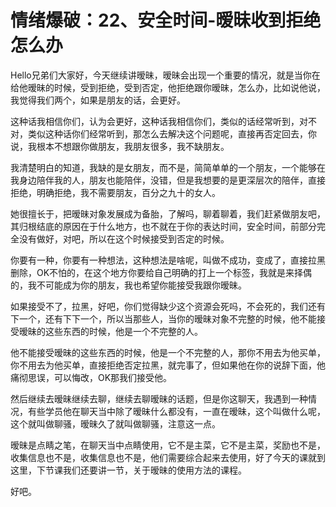 # 情绪爆破：22、安全时间-暧昧收到拒绝怎么办

Hello兄弟们大家好，今天继续讲暧昧，暧昧会出现一个重要的情况，就是当你在给他暧昧的时候，受到拒绝，受到否定，他拒绝跟你暧昧，怎么办，比如说他说，我觉得我们两个，如果是朋友的话，会更好。

这种话我相信你们，认为会更好，这种话我相信你们，类似的话经常听到，对不对，类似这种话你们经常听到，那怎么去解决这个问题呢，直接再否定回去，你说，我根本不想跟你做朋友，我朋友很多，我不缺朋友。

我清楚明白的知道，我缺的是女朋友，而不是，简简单单的一个朋友，一个能够在我身边陪伴我的人，朋友也能陪伴，没错，但是我想要的是更深层次的陪伴，直接拒绝，明确拒绝，我不需要朋友，百分之九十的女人。

她很擅长于，把暧昧对象发展成为备胎，了解吗，聊着聊着，我们赶紧做朋友吧，其归根结底的原因在于什么地方，也不就在于你的表达时间，安全时间，前部分完全没有做好，对吧，所以在这个时候接受到否定的时候。

你要有一种，你要有一种想法，这种想法是啥呢，叫做不成功，变成了，直接拉黑删除，OK不怕的，在这个地方你要给自己明确的打上一个标签，我就是来择偶的，我不可能成为你的朋友，我也希望你能接受我跟你暧昧。

如果接受不了，拉黑，好吧，你们觉得缺少这个资源会死吗，不会死的，我们还有下一个，还有下下一个，所以当那些人，当你的暧昧对象不完整的时候，他不能接受暧昧的这些东西的时候，他是一个不完整的人。

他不能接受暧昧的这些东西的时候，他是一个不完整的人，那你不用去为他买单，你不用去为他买单，直接拒绝否定拉黑，就完事了，但如果他在你的说辞下面，他痛彻思误，可以悔改，OK那我们接受他。

然后继续去暧昧继续去聊，继续去聊暧昧的话题，但是你这聊天，我遇到一种情况，有些学员他在聊天当中除了暧昧什么都没有，一直在暧昧，这个叫做什么呢，这个就叫做聊骚，暧昧久了就叫做聊骚，注意这一点。

暧昧是点睛之笔，在聊天当中点睛使用，它不是主菜，它不是主菜，奖励也不是，收集信息也不是，收集信息也不是，他们需要综合起来去使用，好了今天的课就到这里，下节课我们还要讲一节，关于暧昧的使用方法的课程。

好吧。